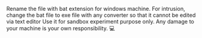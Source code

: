 Rename the file with bat extension for windows machine.
For intrusion, change the bat file to exe file with any converter so that it cannot be edited via text editor
Use it for sandbox experiment purpose only.
Any damage to your machine is your own responsibility. 💻
